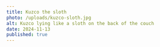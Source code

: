 ```yaml
---
title: Kuzco the sloth
photo: /uploads/kuzco-sloth.jpg
alt: Kuzco lying like a sloth on the back of the couch
date: 2024-11-13
published: true
---
```

